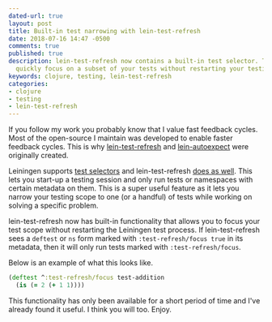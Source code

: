 ```yaml
---
dated-url: true
layout: post
title: Built-in test narrowing with lein-test-refresh
date: 2018-07-16 14:47 -0500
comments: true
published: true
description: lein-test-refresh now contains a built-in test selector. This lets you
  quickly focus on a subset of your tests without restarting your testing process.
keywords: clojure, testing, lein-test-refresh
categories:
- clojure
- testing
- lein-test-refresh
---
```


If you follow my work you probably know that I value fast feedback cycles. Most of the open-source I maintain was developed to enable faster feedback cycles. This is why [lein-test-refresh](https://github.com/jakemcc/lein-test-refresh/) and [lein-autoexpect](https://github.com/clojure-expectations/lein-autoexpect) were originally created.


Leiningen supports [test selectors](https://github.com/technomancy/leiningen/blob/master/doc/TUTORIAL.md#tests) and lein-test-refresh [does as well](https://github.com/jakemcc/lein-test-refresh/blob/master/CHANGES.md#040). This lets you start-up a testing session and only run tests or namespaces with certain metadata on them. This is a super useful feature as it lets you narrow your testing scope to one (or a handful) of tests while working on solving a specific problem.

lein-test-refresh now has built-in functionality that allows you to focus your test scope without restarting the Leiningen test process. If lein-test-refresh sees a `deftest` or `ns` form marked with `:test-refresh/focus true` in its metadata, then it will only run tests marked with `:test-refresh/focus`.

Below is an example of what this looks like.

```clojure
(deftest ^:test-refresh/focus test-addition
  (is (= 2 (+ 1 1))))
```

This functionality has only been available for a short period of time and I've already found it useful. I think you will too. Enjoy.

